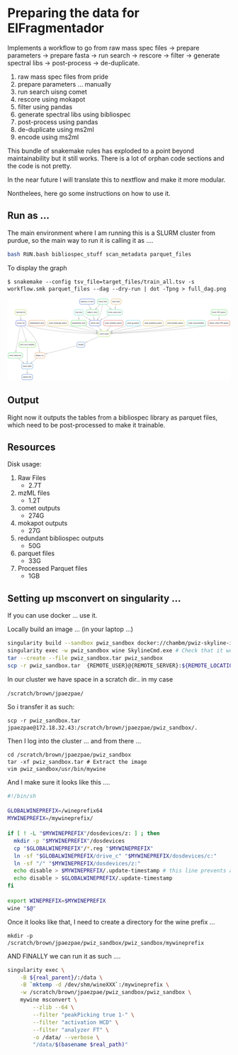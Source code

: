
# Preparing the data for ElFragmentador

Implements a workflow to go from raw mass spec files -> prepare parameters ->
prepare fasta -> run search -> rescore -> filter -> generate spectral libs ->
post-process -> de-duplicate.

1. raw mass spec files from pride
2. prepare parameters ... manually
3. run search uisng comet
4. rescore using mokapot
5. filter using pandas
6. generate spectral libs using bibliospec
7. post-process using pandas
8. de-duplicate using ms2ml
9. encode using ms2ml

This bundle of snakemake rules has exploded to a point beyond maintainability but
it still works. There is a lot of orphan code sections and the code is not pretty.

In the near future I will translate this to nextflow and make it more modular.

Nonthelees, here go some instructions on how to use it.

## Run as ...

The main environment where I am running this is a SLURM cluster from purdue, so the main way to run it is calling it as ....

```bash
bash RUN.bash bibliospec_stuff scan_metadata parquet_files
```

To display the graph

```
$ snakemake --config tsv_file=target_files/train_all.tsv -s workflow.smk parquet_files --dag --dry-run | dot -Tpng > full_dag.png
```

![dag](dag.png)


## Output

Right now it outputs the tables from a bibliospec library as parquet files, which need to be post-processed to make it trainable.

## Resources

Disk usage:

1. Raw Files
    - 2.7T
2. mzML files
    - 1.2T
3. comet outputs
    - 274G
4. mokapot outputs
    - 27G
5. redundant bibliospec outputs
    - 50G
6. parquet files
    - 33G
7. Processed Parquet files
    - 1GB

## Setting up msconvert on singularity ...

If you can use docker ... use it.

Locally build an image ... (in your laptop ...)

```bash
singularity build --sandbox pwiz_sandbox docker://chambm/pwiz-skyline-i-agree-to-the-vendor-licenses
singularity exec -w pwiz_sandbox wine SkylineCmd.exe # Check that it works ...
tar --create --file pwiz_sandbox.tar pwiz_sandbox 
scp -r pwiz_sandbox.tar  {REMOTE_USER}@{REMOTE_SERVER}:${REMOTE_LOCATION}. # Copy to the cluster
```

In our cluster we have space in a scratch dir.. in my case

`/scratch/brown/jpaezpae/`

So i transfer it as such:

    scp -r pwiz_sandbox.tar  jpaezpae@172.18.32.43:/scratch/brown/jpaezpae/pwiz_sandbox/.   

Then I log into the cluster ... and from there ...

    cd /scratch/brown/jpaezpae/pwiz_sandbox
    tar -xf pwiz_sandbox.tar # Extract the image
    vim pwiz_sandbox/usr/bin/mywine

And I make sure it looks like this ....

```bash
#!/bin/sh

GLOBALWINEPREFIX=/wineprefix64
MYWINEPREFIX=/mywineprefix/

if [ ! -L "$MYWINEPREFIX"/dosdevices/z: ] ; then 
  mkdir -p "$MYWINEPREFIX"/dosdevices
  cp "$GLOBALWINEPREFIX"/*.reg "$MYWINEPREFIX"
  ln -sf "$GLOBALWINEPREFIX/drive_c" "$MYWINEPREFIX/dosdevices/c:"
  ln -sf "/" "$MYWINEPREFIX/dosdevices/z:"
  echo disable > $MYWINEPREFIX/.update-timestamp # this line prevents auto update
  echo disable > $GLOBALWINEPREFIX/.update-timestamp
fi 

export WINEPREFIX=$MYWINEPREFIX
wine "$@"

```

Once it looks like that, I need to create a directory for the wine prefix ...

    mkdir -p /scratch/brown/jpaezpae/pwiz_sandbox/pwiz_sandbox/mywineprefix

AND FINALLY we can run it as such ....

```bash
singularity exec \
    -B ${real_parent}/:/data \
    -B `mktemp -d /dev/shm/wineXXX`:/mywineprefix \
    -w /scratch/brown/jpaezpae/pwiz_sandbox/pwiz_sandbox \
    mywine msconvert \
        --zlib --64 \
        --filter "peakPicking true 1-" \
        --filter "activation HCD" \
        --filter "analyzer FT" \
        -o /data/ --verbose \
        "/data/$(basename $real_path)"
```